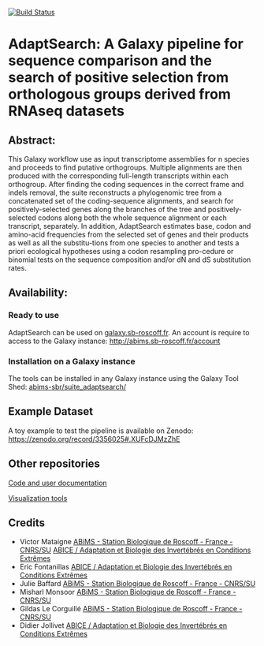 [![Build Status](https://travis-ci.org/Mataivic/adaptsearch.svg?branch=master)](https://travis-ci.org/Mataivic/adaptsearch)

# AdaptSearch: A Galaxy pipeline for sequence comparison and the search of positive selection from orthologous groups derived from RNAseq datasets

## Abstract:
This Galaxy workflow use as input transcriptome assemblies for n species and proceeds to find putative orthogroups. Multiple alignments are then produced with the corresponding full-length transcripts within each orthogroup. After finding the coding sequences in the correct frame and indels removal, the suite reconstructs a phylogenomic tree from a concatenated set of the coding-sequence alignments, and search for positively-selected genes along the branches of the tree and positively-selected codons along both the whole sequence alignment or each transcript, separately. In addition, AdaptSearch estimates base, codon and amino-acid frequencies from the selected set of genes and their products as well as all the substitu-tions from one species to another and tests a priori ecological hypotheses using a codon resampling pro-cedure or binomial tests on the sequence composition and/or dN and dS substitution rates.

## Availability:
### Ready to use
AdaptSearch can be used on [galaxy.sb-roscoff.fr](http://galaxy.sb-roscoff.fr/). An account is require to access to the Galaxy instance: http://abims.sb-roscoff.fr/account

### Installation on a Galaxy instance
The tools can be installed in any Galaxy instance using the Galaxy Tool Shed: [abims-sbr/suite_adaptsearch/](https://toolshed.g2.bx.psu.edu/view/abims-sbr/suite_adaptsearch/)

## Example Dataset
A toy example to test the pipeline is available on Zenodo: https://zenodo.org/record/3356025#.XUFcDJMzZhE 

## Other repositories
[Code and user documentation](https://github.com/Mataivic/AdaptSearch_Documentation)

[Visualization tools](https://github.com/Mataivic/AdaptSearch_visualization_tools)

## Credits
- Victor Mataigne
[ABiMS - Station Biologique de Roscoff - France - CNRS/SU](http://abims.sb-roscoff.fr/)
[ABICE / Adaptation et Biologie des Invertébrés en Conditions Extrêmes](http://www.sb-roscoff.fr/fr/abice-adaptation-et-biologie-des-invertebres-en-conditions-extremes)
- Eric Fontanillas
[ABICE / Adaptation et Biologie des Invertébrés en Conditions Extrêmes](http://www.sb-roscoff.fr/fr/abice-adaptation-et-biologie-des-invertebres-en-conditions-extremes)
- Julie Baffard
[ABiMS - Station Biologique de Roscoff - France - CNRS/SU](http://abims.sb-roscoff.fr/)
- Misharl Monsoor
[ABiMS - Station Biologique de Roscoff - France - CNRS/SU](http://abims.sb-roscoff.fr/)
- Gildas Le Corguillé
[ABiMS - Station Biologique de Roscoff - France - CNRS/SU](http://abims.sb-roscoff.fr/)
- Didier Jollivet
[ABICE / Adaptation et Biologie des Invertébrés en Conditions Extrêmes](http://www.sb-roscoff.fr/fr/abice-adaptation-et-biologie-des-invertebres-en-conditions-extremes)


